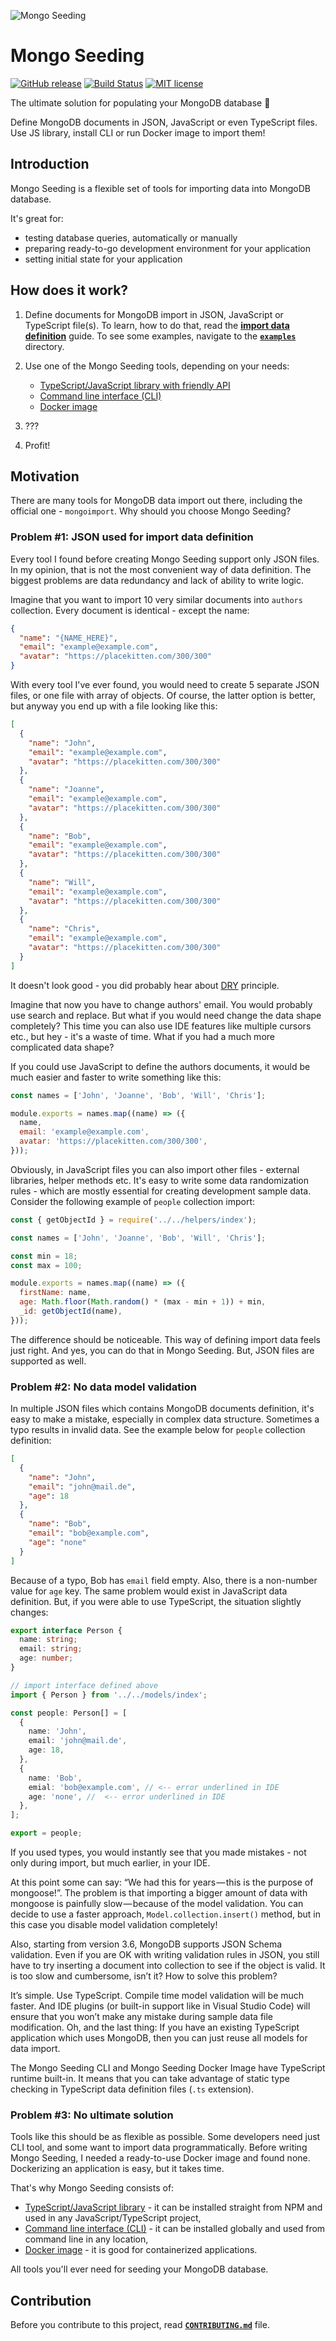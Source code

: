 ![Mongo Seeding](https://raw.githubusercontent.com/pkosiec/mongo-seeding/main/docs/assets/logo.png)

# Mongo Seeding

[![GitHub release](https://img.shields.io/github/release/pkosiec/mongo-seeding.svg)](https://github.com/pkosiec/mongo-seeding/releases) [![Build Status](https://github.com/pkosiec/mongo-seeding/actions/workflows/branch.yaml/badge.svg)](https://github.com/pkosiec/mongo-seeding/actions) [![MIT license](https://img.shields.io/badge/License-MIT-blue.svg)](https://lbesson.mit-license.org/)

The ultimate solution for populating your MongoDB database :rocket:

Define MongoDB documents in JSON, JavaScript or even TypeScript files. Use JS library, install CLI or run Docker image to import them!

## Introduction

Mongo Seeding is a flexible set of tools for importing data into MongoDB database.

It's great for:

- testing database queries, automatically or manually
- preparing ready-to-go development environment for your application
- setting initial state for your application

## How does it work?

1. Define documents for MongoDB import in JSON, JavaScript or TypeScript file(s). To learn, how to do that, read the **[import data definition](./docs/import-data-definition.md)** guide. To see some examples, navigate to the **[`examples`](./examples)** directory.

1. Use one of the Mongo Seeding tools, depending on your needs:

   - [TypeScript/JavaScript library with friendly API](./core)
   - [Command line interface (CLI)](./cli)
   - [Docker image](./docker-image)

1. ???
1. Profit!

## Motivation

There are many tools for MongoDB data import out there, including the official one - `mongoimport`. Why should you choose Mongo Seeding?

### Problem #1: JSON used for import data definition

Every tool I found before creating Mongo Seeding support only JSON files. In my opinion, that is not the most convenient way of data definition. The biggest problems are data redundancy and lack of ability to write logic.

Imagine that you want to import 10 very similar documents into `authors` collection. Every document is identical - except the name:

```json
{
  "name": "{NAME_HERE}",
  "email": "example@example.com",
  "avatar": "https://placekitten.com/300/300"
}
```

With every tool I've ever found, you would need to create 5 separate JSON files, or one file with array of objects. Of course, the latter option is better, but anyway you end up with a file looking like this:

```json
[
  {
    "name": "John",
    "email": "example@example.com",
    "avatar": "https://placekitten.com/300/300"
  },
  {
    "name": "Joanne",
    "email": "example@example.com",
    "avatar": "https://placekitten.com/300/300"
  },
  {
    "name": "Bob",
    "email": "example@example.com",
    "avatar": "https://placekitten.com/300/300"
  },
  {
    "name": "Will",
    "email": "example@example.com",
    "avatar": "https://placekitten.com/300/300"
  },
  {
    "name": "Chris",
    "email": "example@example.com",
    "avatar": "https://placekitten.com/300/300"
  }
]
```

It doesn't look good - you did probably hear about [DRY](https://en.wikipedia.org/wiki/Don%27t_repeat_yourself) principle.

Imagine that now you have to change authors' email. You would probably use search and replace. But what if you would need change the data shape completely? This time you can also use IDE features like multiple cursors etc., but hey - it's a waste of time. What if you had a much more complicated data shape?

If you could use JavaScript to define the authors documents, it would be much easier and faster to write something like this:

```javascript
const names = ['John', 'Joanne', 'Bob', 'Will', 'Chris'];

module.exports = names.map((name) => ({
  name,
  email: 'example@example.com',
  avatar: 'https://placekitten.com/300/300',
}));
```

Obviously, in JavaScript files you can also import other files - external libraries, helper methods etc. It's easy to write some data randomization rules - which are mostly essential for creating development sample data. Consider the following example of `people` collection import:

```javascript
const { getObjectId } = require('../../helpers/index');

const names = ['John', 'Joanne', 'Bob', 'Will', 'Chris'];

const min = 18;
const max = 100;

module.exports = names.map((name) => ({
  firstName: name,
  age: Math.floor(Math.random() * (max - min + 1)) + min,
  _id: getObjectId(name),
}));
```

The difference should be noticeable. This way of defining import data feels just right. And yes, you can do that in Mongo Seeding. But, JSON files are supported as well.

### Problem #2: No data model validation

In multiple JSON files which contains MongoDB documents definition, it's easy to make a mistake, especially in complex data structure. Sometimes a typo results in invalid data. See the example below for `people` collection definition:

```json
[
  {
    "name": "John",
    "email": "john@mail.de",
    "age": 18
  },
  {
    "name": "Bob",
    "email": "bob@example.com",
    "age": "none"
  }
]
```

Because of a typo, Bob has `email` field empty. Also, there is a non-number value for `age` key.
The same problem would exist in JavaScript data definition. But, if you were able to use TypeScript, the situation slightly changes:

```typescript
export interface Person {
  name: string;
  email: string;
  age: number;
}
```

```typescript
// import interface defined above
import { Person } from '../../models/index';

const people: Person[] = [
  {
    name: 'John',
    email: 'john@mail.de',
    age: 18,
  },
  {
    name: 'Bob',
    emial: 'bob@example.com', // <-- error underlined in IDE
    age: 'none', //  <-- error underlined in IDE
  },
];

export = people;
```

If you used types, you would instantly see that you made mistakes - not only during import, but much earlier, in your IDE.

At this point some can say: “We had this for years — this is the purpose of mongoose!”. The problem is that importing a bigger amount of data with mongoose is painfully slow — because of the model validation. You can decide to use a faster approach, `Model.collection.insert()`
method, but in this case you disable model validation completely!

Also, starting from version 3.6, MongoDB supports JSON Schema validation. Even if you are OK with writing validation rules in JSON, you still have to try inserting a document into collection to see if the object is valid. It is too slow and cumbersome, isn’t it? How to solve this problem?

It’s simple. Use TypeScript. Compile time model validation will be much faster. And IDE plugins (or built-in support like in Visual Studio Code) will ensure that you won’t make any mistake during sample data file modification. Oh, and the last thing: If you have an existing TypeScript application which uses MongoDB, then you can just reuse all models for data import.

The Mongo Seeding CLI and Mongo Seeding Docker Image have TypeScript runtime built-in. It means that you can take advantage of static type checking in TypeScript data definition files (`.ts` extension).

### Problem #3: No ultimate solution

Tools like this should be as flexible as possible. Some developers need just CLI tool, and some want to import data programmatically. Before writing Mongo Seeding, I needed a ready-to-use Docker image and found none. Dockerizing an application is easy, but it takes time.

That's why Mongo Seeding consists of:

- [TypeScript/JavaScript library](./core) - it can be installed straight from NPM and used in any JavaScript/TypeScript project,
- [Command line interface (CLI)](./cli) - it can be installed globally and used from command line in any location,
- [Docker image](./docker-image) - it is good for containerized applications.

All tools you'll ever need for seeding your MongoDB database.

## Contribution

Before you contribute to this project, read **[`CONTRIBUTING.md`](./CONTRIBUTING.md)** file.

